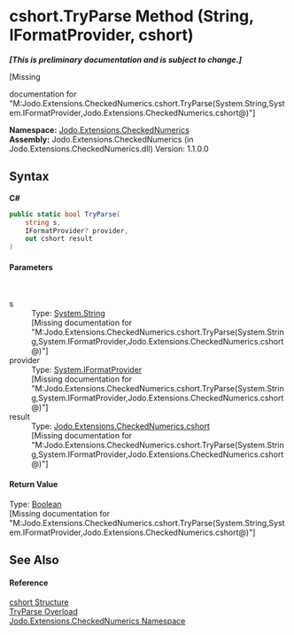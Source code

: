 # cshort.TryParse Method (String, IFormatProvider, cshort)
 _**\[This is preliminary documentation and is subject to change.\]**_

\[Missing <summary> documentation for "M:Jodo.Extensions.CheckedNumerics.cshort.TryParse(System.String,System.IFormatProvider,Jodo.Extensions.CheckedNumerics.cshort@)"\]

**Namespace:**&nbsp;<a href="N_Jodo_Extensions_CheckedNumerics">Jodo.Extensions.CheckedNumerics</a><br />**Assembly:**&nbsp;Jodo.Extensions.CheckedNumerics (in Jodo.Extensions.CheckedNumerics.dll) Version: 1.1.0.0

## Syntax

**C#**<br />
``` C#
public static bool TryParse(
	string s,
	IFormatProvider? provider,
	out cshort result
)
```


#### Parameters
&nbsp;<dl><dt>s</dt><dd>Type: <a href="https://docs.microsoft.com/dotnet/api/system.string" target="_blank" rel="noopener noreferrer">System.String</a><br />\[Missing <param name="s"/> documentation for "M:Jodo.Extensions.CheckedNumerics.cshort.TryParse(System.String,System.IFormatProvider,Jodo.Extensions.CheckedNumerics.cshort@)"\]</dd><dt>provider</dt><dd>Type: <a href="https://docs.microsoft.com/dotnet/api/system.iformatprovider" target="_blank" rel="noopener noreferrer">System.IFormatProvider</a><br />\[Missing <param name="provider"/> documentation for "M:Jodo.Extensions.CheckedNumerics.cshort.TryParse(System.String,System.IFormatProvider,Jodo.Extensions.CheckedNumerics.cshort@)"\]</dd><dt>result</dt><dd>Type: <a href="T_Jodo_Extensions_CheckedNumerics_cshort">Jodo.Extensions.CheckedNumerics.cshort</a><br />\[Missing <param name="result"/> documentation for "M:Jodo.Extensions.CheckedNumerics.cshort.TryParse(System.String,System.IFormatProvider,Jodo.Extensions.CheckedNumerics.cshort@)"\]</dd></dl>

#### Return Value
Type: <a href="https://docs.microsoft.com/dotnet/api/system.boolean" target="_blank" rel="noopener noreferrer">Boolean</a><br />\[Missing <returns> documentation for "M:Jodo.Extensions.CheckedNumerics.cshort.TryParse(System.String,System.IFormatProvider,Jodo.Extensions.CheckedNumerics.cshort@)"\]

## See Also


#### Reference
<a href="T_Jodo_Extensions_CheckedNumerics_cshort">cshort Structure</a><br /><a href="Overload_Jodo_Extensions_CheckedNumerics_cshort_TryParse">TryParse Overload</a><br /><a href="N_Jodo_Extensions_CheckedNumerics">Jodo.Extensions.CheckedNumerics Namespace</a><br />